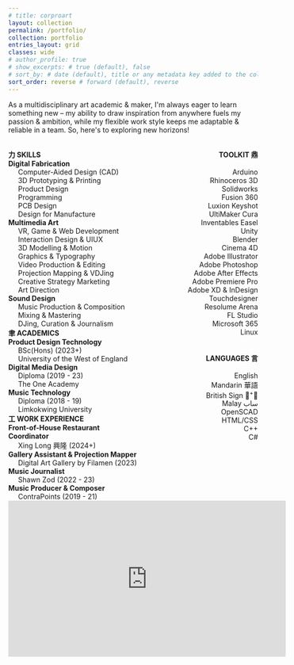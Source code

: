 ```yaml
---
# title: corproart
layout: collection
permalink: /portfolio/
collection: portfolio
entries_layout: grid
classes: wide
# author_profile: true
# show_excerpts: # true (default), false
# sort_by: # date (default), title or any metadata key added to the collection's documents
sort_order: reverse # forward (default), reverse
---
```


<!-- <style>
  /* --- Font Import --- */
  @font-face {
    font-family: 'Tuner';
    /* Adjust paths if your font files are located elsewhere or have different names */
    src: url('/assets/fonts/Tuner.woff2') format('woff2'), /* Modern Browsers */
         url('/assets/fonts/Tuner.woff') format('woff');   /* Older Browsers */
    font-weight: normal;
    font-style: normal;
  }

  /* --- Apply Tuner Font to the Resume Content --- */
  .resume-custom-font-area {
    font-family: 'Tuner', -apple-system, BlinkMacSystemFont, "Segoe UI", Roboto, "Helvetica Neue", Arial, sans-serif, "Apple Color Emoji", "Segoe UI Emoji", "Segoe UI Symbol";
    /* Add a fallback font stack */
    line-height: 1.5; /* Adjust for readability with Tuner */
  }
</style> -->
<!-- <div class="resume-custom-font-area"> -->
As a multidisciplinary art academic & maker, I'm always eager to learn something new –
my ability to draw inspiration from anywhere fuels
my passion & ambition, while my flexible work
style keeps me adaptable & reliable in a team.
So, here's to exploring new horizons!

<br>

<div style="display: flex; width: 100%; align-items: flex-start;">
  <!-- Left Column -->
  <div style="width: 55%; padding-right: 30px;">
    <strong>力 SKILLS</strong><br>
    <strong>    Digital Fabrication</strong><br>
            Computer-Aided Design (CAD)<br>
            3D Prototyping & Printing<br>
            Product Design<br>
            Programming<br>
            PCB Design<br>
            Design for Manufacture<br>
    <strong>    Multimedia Art</strong><br>
            VR, Game & Web Development<br>
            Interaction Design & UIUX<br>
            3D Modelling & Motion<br>
            Graphics & Typography<br>
            Video Production & Editing<br>
            Projection Mapping & VDJing<br>
            Creative Strategy Marketing<br>
            Art Direction<br>
    <strong>    Sound Design</strong><br>
            Music Production & Composition<br>
            Mixing & Mastering<br>
            DJing, Curation & Journalism
    <br>
    <strong>聿 ACADEMICS</strong><br>
    <strong>    Product Design Technology</strong><br>
            BSc(Hons) (2023+)<br>
            University of the West of England<br>
    <strong>    Digital Media Design</strong><br>
            Diploma (2019 - 23)<br>
            The One Academy<br>
    <strong>    Music Technology</strong><br>
            Diploma (2018 - 19)<br>
            Limkokwing University
    <br>
    <strong>工 WORK EXPERIENCE</strong><br>
    <strong>    Front-of-House Restaurant Coordinator</strong><br>
            Xing Long 興隆 (2024+)<br>
    <strong>    Gallery Assistant & Projection Mapper</strong><br>
            Digital Art Gallery by Filamen (2023)<br>
    <strong>    Music Journalist</strong><br>
            Shawn Zod (2022 - 23)<br>
    <strong>    Music Producer & Composer</strong><br>
            ContraPoints (2019 - 21)<br>
  </div>

  <!-- Right Column -->
  <div style="width: 45%; text-align: right;">
    <strong>TOOLKIT 鼎</strong><br><br>
        Arduino<br>
        Rhinoceros 3D<br>
        Solidworks<br>
        Fusion 360<br>
        Luxion Keyshot<br>
        UltiMaker Cura<br>
        Inventables Easel<br>
        Unity<br>
        Blender<br>
        Cinema 4D<br>
        Adobe Illustrator<br>
        Adobe Photoshop<br>
        Adobe After Effects<br>
        Adobe Premiere Pro<br>
        Adobe XD & InDesign<br>
        Touchdesigner<br>
        Resolume Arena<br>
        FL Studio<br>
        Microsoft 365<br>
        Linux
    <br><br><br>
    <strong>LANGUAGES 言</strong><br><br>
        English<br>
        Mandarin 華語<br>
        British Sign 🤟<sup>+</sup>🧏<br>
        Malay ساب<br>
        OpenSCAD<br>
        HTML/CSS<br>
        C++<br>
        C#
  </div>
</div>


<iframe width="560" height="315" src="https://www.youtube.com/embed/g9JDMQ1mcVI?si=RQnQ6qZswMxTkfUq&amp;controls=0" title="YouTube video player" frameborder="0" allow="accelerometer; autoplay; clipboard-write; encrypted-media; gyroscope; picture-in-picture; web-share" referrerpolicy="strict-origin-when-cross-origin" allowfullscreen></iframe>

